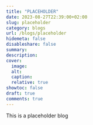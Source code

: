 ```yaml
---
title: "PLACEHOLDER"
date: 2023-08-27T22:39:00+02:00
slug: placeholder
category: blogs
url: /blogs/placeholder
hidemeta: false
disableshare: false
summary:
description:
cover:
  image:
  alt:
  caption:
  relative: true
showtoc: false
draft: true
comments: true
---
```


This is a placeholder blog
